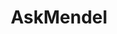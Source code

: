 ---
layout: page
title: AskMendel
description: a LLM-powered Assistant for Bioinformatics Data Analysis and Visualization of single cell RNA-seq data capable of generating analysis plan, python code, and figures given users’ biological question. Startup project led by Dr. Assaf Magen.
img: assets/img/projects/askmendel.png
redirect: https://askmendel.ai/
importance: 3
category: tools
---
